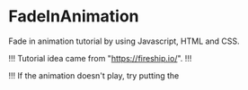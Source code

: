 # FadeInAnimation
Fade in animation tutorial by using Javascript, HTML and CSS.

!!! Tutorial idea came from "https://fireship.io/". !!!

!!! If the animation doesn't play, try putting the <script> tag in your <body> instead of the <head>. !!!

You can always edit the animation, you don't have to do a fade in.
if you want the text to jump in from the right use "transform: translateX();".
Just play around with it and you'll get the idea.

Enjoy!
